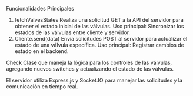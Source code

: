 Funcionalidades Principales
1. fetchValvesStates
Realiza una solicitud GET a la API del servidor para obtener el estado inicial de las válvulas.
Uso principal: Sincronizar los estados de las válvulas entre cliente y servidor.
2. Cliente.send(data)
Envía solicitudes POST al servidor para actualizar el estado de una válvula específica.
Uso principal: Registrar cambios de estado en el backend.


Check
Clase que maneja la lógica para los controles de las válvulas, agregando nuevos switches y actualizando el estado de las válvulas.

El servidor utiliza Express.js y Socket.IO para manejar las solicitudes y la comunicación en tiempo real.